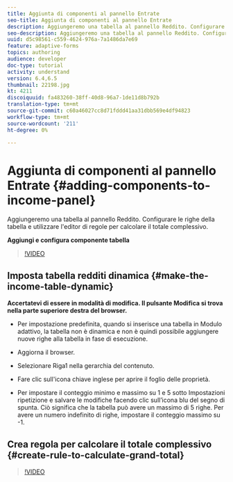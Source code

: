 ```yaml
---
title: Aggiunta di componenti al pannello Entrate
seo-title: Aggiunta di componenti al pannello Entrate
description: Aggiungeremo una tabella al pannello Reddito. Configurare le righe della tabella e utilizzare l'editor di regole per calcolare il totale complessivo.
seo-description: Aggiungeremo una tabella al pannello Reddito. Configurare le righe della tabella e utilizzare l'editor di regole per calcolare il totale complessivo.
uuid: d5c98561-c559-4624-976a-7a1486da7e69
feature: adaptive-forms
topics: authoring
audience: developer
doc-type: tutorial
activity: understand
version: 6.4,6.5
thumbnail: 22198.jpg
kt: 4211
discoiquuid: fa483260-38ff-40d8-96a7-1de11d8b792b
translation-type: tm+mt
source-git-commit: c60a46027cc8d71fddd41aa31dbb569e4df94823
workflow-type: tm+mt
source-wordcount: '211'
ht-degree: 0%

---
```



# Aggiunta di componenti al pannello Entrate {#adding-components-to-income-panel}

Aggiungeremo una tabella al pannello Reddito. Configurare le righe della tabella e utilizzare l&#39;editor di regole per calcolare il totale complessivo.

**Aggiungi e configura componente tabella**

>[!VIDEO](https://video.tv.adobe.com/v/22198?quality=9&learn=on)



## Imposta tabella redditi dinamica {#make-the-income-table-dynamic}

**Accertatevi di essere in modalità di modifica. Il pulsante Modifica si trova nella parte superiore destra del browser.**

* Per impostazione predefinita, quando si inserisce una tabella in Modulo adattivo, la tabella non è dinamica e non è quindi possibile aggiungere nuove righe alla tabella in fase di esecuzione.

* Aggiorna il browser.

* Selezionare Riga1 nella gerarchia del contenuto.

* Fare clic sull&#39;icona chiave inglese per aprire il foglio delle proprietà.

* Per impostare il conteggio minimo e massimo su 1 e 5 sotto Impostazioni ripetizione e salvare le modifiche facendo clic sull’icona blu del segno di spunta. Ciò significa che la tabella può avere un massimo di 5 righe. Per avere un numero indefinito di righe, impostare il conteggio massimo su -1.

## Crea regola per calcolare il totale complessivo {#create-rule-to-calculate-grand-total}


>[!VIDEO](https://video.tv.adobe.com/v/22197?quality=9&learn=on)


